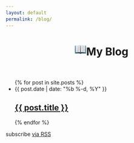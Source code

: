 ```yaml
---
layout: default
permalink: /blog/
---
```

<div class="home">
  <header class="post-header">
    <h1 class="post-title"><img class="emoji" title=":open_book:" alt=":open_book:" src="/assets/images/emoji/unicode/1f4d6.png" width="32" height="32">My Blog</h1>
  </header>
  <ul class="post-list">
    {% for post in site.posts %}
      <li>
        <span class="post-meta">{{ post.date | date: "%b %-d, %Y" }}</span>
        <h2>
          <a class="post-link" href="{{ post.url | prepend: site.baseurl }}">{{ post.title }}</a>
        </h2>
      </li>
    {% endfor %}
  </ul>
  <p class="rss-subscribe">subscribe <a href="{{ "/feed.xml" | prepend: site.baseurl }}">via RSS</a></p>
</div>
